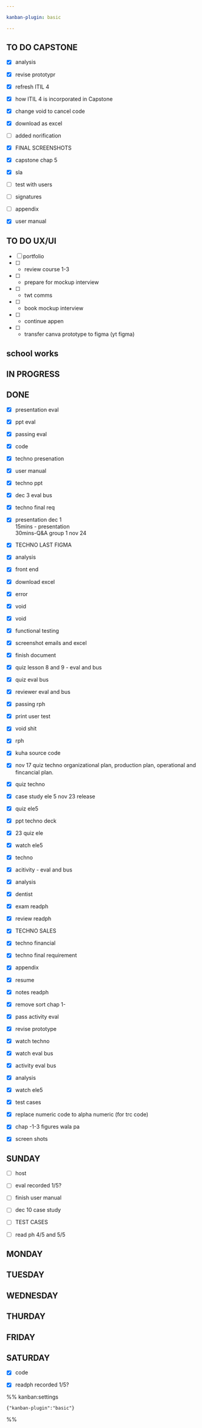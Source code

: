 ```yaml
---

kanban-plugin: basic

---
```


## TO DO CAPSTONE

- [x] analysis
- [x] revise prototypr
- [x] refresh ITIL 4
- [x] how ITIL 4 is incorporated in Capstone
- [x] change void to cancel code
- [x] download as excel
- [ ] added norification
- [x] FINAL SCREENSHOTS
- [x] capstone chap 5
- [x] sla
- [ ] test with users
- [ ] signatures
- [ ] appendix
- [x] user  manual


## TO DO UX/UI

- [ ] portfolio
- [ ] - review course 1-3
- [ ] - prepare for mockup interview
- [ ] - twt comms
- [ ] - book mockup interview
- [ ] - continue appen
- [ ] - transfer canva prototype to figma (yt figma)


## school works



## IN PROGRESS



## DONE

- [x] presentation eval
- [x] ppt eval
- [x] passing eval
- [x] code
- [x] techno presenation
- [x] user manual
- [x] techno ppt
- [x] dec 3 eval bus
- [x] techno final req
- [x] presentation dec 1<br>15mins - presentation<br>30mins-Q&A group 1 nov 24
- [x] TECHNO LAST FIGMA
- [x] analysis
- [x] front end
- [x] download excel
- [x] error
- [x] void
- [x] void
- [x] functional testing
- [x] screenshot emails and excel
- [x] finish document
- [x] quiz lesson 8 and 9 - eval and bus
- [x] quiz eval bus
- [x] reviewer eval and bus
- [x] passing rph
- [x] print user test
- [x] void shit
- [x] rph
- [x] kuha source code
- [x] nov 17 quiz techno organizational plan, production plan, operational and fincancial plan.
- [x] quiz techno
- [x] case study ele 5 nov 23 release
- [x] quiz ele5
- [x] ppt techno deck
- [x] 23 quiz ele
- [x] watch ele5
- [x] techno
- [x] acitivity - eval and bus
- [x] analysis
- [x] dentist
- [x] exam readph
- [x] review readph
- [x] TECHNO SALES
- [x] techno financial
- [x] techno final requirement
- [x] appendix
- [x] resume
- [x] notes readph
- [x] remove sort chap 1-
- [x] pass activity eval
- [x] revise prototype
- [x] watch techno
- [x] watch eval bus
- [x] activity eval bus
- [x] analysis
- [x] watch ele5
- [x] test cases
- [x] replace numeric code to alpha numeric (for trc code)
- [x] chap -1-3 figures wala pa
- [x] screen shots


## SUNDAY

- [ ] host
- [ ] eval recorded  1/5?
- [ ] finish user manual
- [ ] dec 10 case study
- [ ] TEST CASES
- [ ] read ph 4/5 and 5/5


## MONDAY



## TUESDAY



## WEDNESDAY



## THURDAY



## FRIDAY



## SATURDAY

- [x] code
- [x] readph recorded 1/5?




%% kanban:settings
```
{"kanban-plugin":"basic"}
```
%%